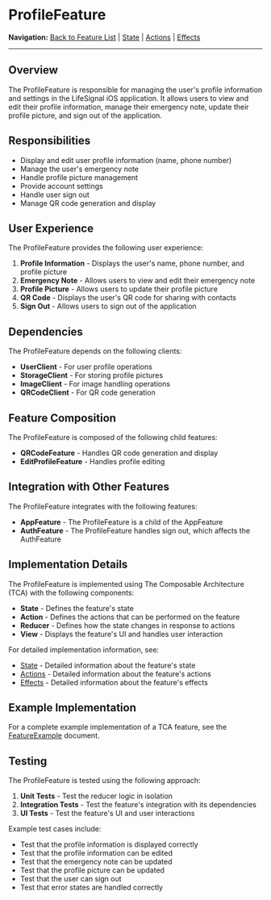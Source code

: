 # ProfileFeature

**Navigation:** [Back to Feature List](../../FeatureList.md) | [State](State.md) | [Actions](Actions.md) | [Effects](Effects.md)

---

## Overview

The ProfileFeature is responsible for managing the user's profile information and settings in the LifeSignal iOS application. It allows users to view and edit their profile information, manage their emergency note, update their profile picture, and sign out of the application.

## Responsibilities

- Display and edit user profile information (name, phone number)
- Manage the user's emergency note
- Handle profile picture management
- Provide account settings
- Handle user sign out
- Manage QR code generation and display

## User Experience

The ProfileFeature provides the following user experience:

1. **Profile Information** - Displays the user's name, phone number, and profile picture
2. **Emergency Note** - Allows users to view and edit their emergency note
3. **Profile Picture** - Allows users to update their profile picture
4. **QR Code** - Displays the user's QR code for sharing with contacts
5. **Sign Out** - Allows users to sign out of the application

## Dependencies

The ProfileFeature depends on the following clients:

- **UserClient** - For user profile operations
- **StorageClient** - For storing profile pictures
- **ImageClient** - For image handling operations
- **QRCodeClient** - For QR code generation

## Feature Composition

The ProfileFeature is composed of the following child features:

- **QRCodeFeature** - Handles QR code generation and display
- **EditProfileFeature** - Handles profile editing

## Integration with Other Features

The ProfileFeature integrates with the following features:

- **AppFeature** - The ProfileFeature is a child of the AppFeature
- **AuthFeature** - The ProfileFeature handles sign out, which affects the AuthFeature

## Implementation Details

The ProfileFeature is implemented using The Composable Architecture (TCA) with the following components:

- **State** - Defines the feature's state
- **Action** - Defines the actions that can be performed on the feature
- **Reducer** - Defines how the state changes in response to actions
- **View** - Displays the feature's UI and handles user interaction

For detailed implementation information, see:

- [State](State.md) - Detailed information about the feature's state
- [Actions](Actions.md) - Detailed information about the feature's actions
- [Effects](Effects.md) - Detailed information about the feature's effects

## Example Implementation

For a complete example implementation of a TCA feature, see the [FeatureExample](../../Examples/FeatureExample.md) document.

## Testing

The ProfileFeature is tested using the following approach:

1. **Unit Tests** - Test the reducer logic in isolation
2. **Integration Tests** - Test the feature's integration with its dependencies
3. **UI Tests** - Test the feature's UI and user interactions

Example test cases include:

- Test that the profile information is displayed correctly
- Test that the profile information can be edited
- Test that the emergency note can be updated
- Test that the profile picture can be updated
- Test that the user can sign out
- Test that error states are handled correctly
